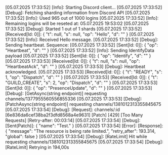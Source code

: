 [05.07.2025 17:33:52] [Info]: Starting Discord client...
[05.07.2025 17:33:52] [Debug]: Fetching sharding information from Discord API
[05.07.2025 17:33:52] [Info]: Used 965 out of 1000 logins
[05.07.2025 17:33:52] [Info]: Remaining logins will be reseted at: 05.07.2025 19:53:02
[05.07.2025 17:33:52] [Debug]: Started 1 out of 1 shards
[05.07.2025 17:33:52] [Received[Id: 0]]: {
  "t": null,
  "s": null,
  "op": "Hello",
  "d": ""
}
[05.07.2025 17:33:52] [Info]: Received Hello message.
[05.07.2025 17:33:52] [Debug]: Sending heartbeat. Sequence: 
[05.07.2025 17:33:52] [Sent[Id: 0]]: {
  "op": "Heartbeat",
  "d": ""
}
[05.07.2025 17:33:52] [Info]: Sending IdentifyData payload
[05.07.2025 17:33:52] [Sent[Id: 0]]: {
  "op": "Identify",
  "d": ""
}
[05.07.2025 17:33:53] [Received[Id: 0]]: {
  "t": null,
  "s": null,
  "op": "HeartbeatAck",
  "d": ""
}
[05.07.2025 17:33:53] [Debug]: Heartbeat acknowledged.
[05.07.2025 17:33:53] [Received[Id: 0]]: {
  "t": "READY",
  "s": 1,
  "op": "Dispatch",
  "d": ""
}
[05.07.2025 17:33:53] [Received[Id: 0]]: {
  "t": "GUILD_CREATE",
  "s": 2,
  "op": "Dispatch",
  "d": ""
}
[05.07.2025 17:33:53] [Sent[Id: 0]]: {
  "op": "PresenceUpdate",
  "d": ""
}
[05.07.2025 17:33:53] [Debug]: [GetAsync<T>(string endpoint)] requesting channels/1377955560556855336
[05.07.2025 17:33:53] [Debug]: [PatchAsync<T>(string endpoint)] requesting channels/1381012313355845675
[05.07.2025 17:33:54] [Debug]: [Request]: channels/:id [6e836da6cef38ba2f3dfd8568a4e9631] [Patch] [429] [Too Many Requests] [Retry-after: 00:03:14]
[05.07.2025 17:33:54] [Debug]: [Sent(Patch)]: {
  "name": "Test."
}
[05.07.2025 17:33:54] [Error]: [Response]: {
  "message": "The resource is being rate limited.",
  "retry_after": 193.314,
  "global": false
}
[05.07.2025 17:33:54] [Debug]: [RateLimit] Hit while requesting channels/1381012313355845675
[05.07.2025 17:33:54] [Debug]: [RateLimit] Retrying in 194,00s
